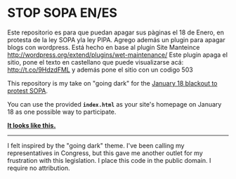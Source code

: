 # STOP SOPA EN/ES
Este repositorio es para que puedan apagar sus pàginas el 18 de Enero, en protesta de la ley SOPA yla ley PIPA.
Agrego además un plugin para apagar blogs con wordpress. Está hecho en base al plugin Site Manteince http://wordpress.org/extend/plugins/wet-maintenance/
Este plugin apaga el sitio, pone el texto en castellano que puede visualizarse acá: http://t.co/9HdzdFML y además pone el sitio con un codigo 503

This repository is my take on "going dark" for the [January 18 blackout to protest SOPA](http://sopastrike.com/).

You can use the provided **`index.html`** as your site's homepage on January 18 as one possible way to participate.

[**It looks like this.**](http://www.zachstronaut.com/lab/text-shadow-box/stop-sopa.html)

---

I felt inspired by the "going dark" theme.  I've been calling my representatives in Congress, but this gave me another outlet for my frustration with this legislation.  I place this code in the public domain.  I require no attribution.
